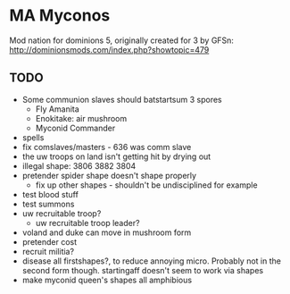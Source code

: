 # MA Myconos

Mod nation for dominions 5, originally created for 3 by GFSn: http://dominionsmods.com/index.php?showtopic=479

## TODO
- Some communion slaves should batstartsum 3 spores
    - Fly Amanita
    - Enokitake: air mushroom
    - Myconid Commander
- spells
- fix comslaves/masters - 636 was comm slave
- the uw troops on land isn't getting hit by drying out
- illegal shape: 3806 3882 3804
- pretender spider shape doesn't shape properly
    - fix up other shapes - shouldn't be undisciplined for example
- test blood stuff
- test summons
- uw recruitable troop?
    - uw recruitable troop leader?
- voland and duke can move in mushroom form
- pretender cost
- recruit militia?
- disease all firstshapes?, to reduce annoying micro. Probably not in the second form though. startingaff doesn't seem to work via shapes
- make myconid queen's shapes all amphibious
